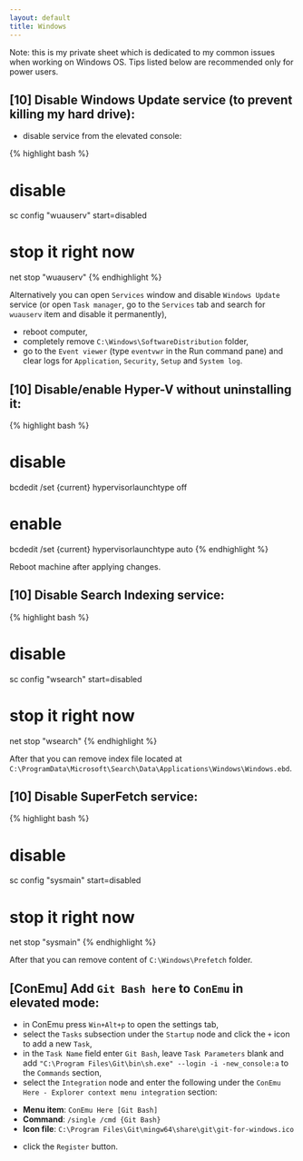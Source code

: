 ```yaml
---
layout: default
title: Windows
---
```


Note: this is my private sheet which is dedicated to my common issues when working on Windows OS. Tips listed below are recommended only for power users.

## [10] Disable Windows Update service (to prevent killing my hard drive): ##

- disable service from the elevated console:

{% highlight bash %}
# disable
sc config "wuauserv" start=disabled

# stop it right now
net stop "wuauserv"
{% endhighlight %}

Alternatively you can open `Services` window and disable `Windows Update` service (or open `Task manager`, go to the `Services` tab and search for `wuauserv` item and disable it permanently),

- reboot computer,
- completely remove `C:\Windows\SoftwareDistribution` folder,
- go to the `Event viewer` (type `eventvwr` in the Run command pane) and clear logs for `Application`, `Security`, `Setup` and `System log`.

## [10] Disable/enable Hyper-V without uninstalling it: ##

{% highlight bash %}
# disable
bcdedit /set {current} hypervisorlaunchtype off

# enable
bcdedit /set {current} hypervisorlaunchtype auto
{% endhighlight %}

Reboot machine after applying changes.

## [10] Disable Search Indexing service: ##

{% highlight bash %}
# disable
sc config "wsearch" start=disabled

# stop it right now
net stop "wsearch"
{% endhighlight %}

After that you can remove index file located at `C:\ProgramData\Microsoft\Search\Data\Applications\Windows\Windows.ebd`.

## [10] Disable SuperFetch service: ##

{% highlight bash %}
# disable
sc config "sysmain" start=disabled

# stop it right now
net stop "sysmain"
{% endhighlight %}

After that you can remove content of `C:\Windows\Prefetch` folder.

## [ConEmu] Add `Git Bash here` to `ConEmu` in elevated mode: ##

- in ConEmu press `Win+Alt+p` to open the settings tab,
- select the `Tasks` subsection under the `Startup` node and click the `+` icon to add a new `Task`,
- in the `Task Name` field enter `Git Bash`, leave `Task Parameters` blank and add `"C:\Program Files\Git\bin\sh.exe" --login -i -new_console:a` to the `Commands` section,
- select the `Integration` node and enter the following under the `ConEmu Here - Explorer context menu integration` section:
* __Menu item__: `ConEmu Here [Git Bash]`
* __Command__: `/single /cmd {Git Bash}`
* __Icon file__: `C:\Program Files\Git\mingw64\share\git\git-for-windows.ico`
- click the `Register` button.
